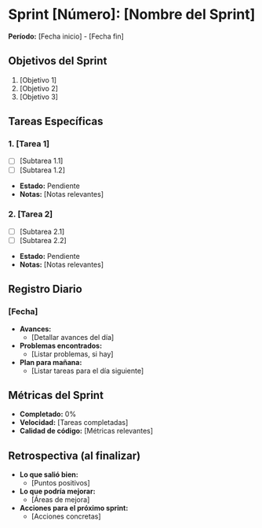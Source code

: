 # Sprint [Número]: [Nombre del Sprint]
**Período:** [Fecha inicio] - [Fecha fin]

## Objetivos del Sprint
1. [Objetivo 1]
2. [Objetivo 2]
3. [Objetivo 3]

## Tareas Específicas

### 1. [Tarea 1]
- [ ] [Subtarea 1.1]
- [ ] [Subtarea 1.2]
- **Estado:** Pendiente
- **Notas:** [Notas relevantes]

### 2. [Tarea 2]
- [ ] [Subtarea 2.1]
- [ ] [Subtarea 2.2]
- **Estado:** Pendiente
- **Notas:** [Notas relevantes]

## Registro Diario

### [Fecha]
- **Avances:**
  - [Detallar avances del día]
- **Problemas encontrados:**
  - [Listar problemas, si hay]
- **Plan para mañana:**
  - [Listar tareas para el día siguiente]

## Métricas del Sprint
- **Completado:** 0%
- **Velocidad:** [Tareas completadas]
- **Calidad de código:** [Métricas relevantes]

## Retrospectiva (al finalizar)
- **Lo que salió bien:**
  - [Puntos positivos]
- **Lo que podría mejorar:**
  - [Áreas de mejora]
- **Acciones para el próximo sprint:**
  - [Acciones concretas] 